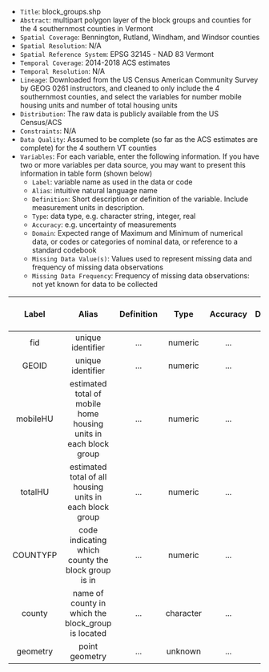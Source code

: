 - `Title`: block_groups.shp
- `Abstract`: multipart polygon layer of the block groups and counties for the 4 southernmost counties in Vermont
- `Spatial Coverage`: Bennington, Rutland, Windham, and Windsor counties
- `Spatial Resolution`: N/A
- `Spatial Reference System`: EPSG 32145 - NAD 83 Vermont
- `Temporal Coverage`: 2014-2018 ACS estimates
- `Temporal Resolution`: N/A
- `Lineage`: Downloaded from the US Census American Community Survey by GEOG 0261 instructors, and cleaned to only include the 4 southernmost counties, and select the variables for number mobile housing units and number of total housing units
- `Distribution`: The raw data is publicly available from the US Census/ACS
- `Constraints`: N/A
- `Data Quality`: Assumed to be complete (so far as the ACS estimates are complete) for the 4 southern VT counties
- `Variables`: For each variable, enter the following information. If you have two or more variables per data source, you may want to present this information in table form (shown below)
  - `Label`: variable name as used in the data or code
  - `Alias`: intuitive natural language name
  - `Definition`: Short description or definition of the variable. Include measurement units in description.
  - `Type`: data type, e.g. character string, integer, real
  - `Accuracy`: e.g. uncertainty of measurements
  - `Domain`: Expected range of Maximum and Minimum of numerical data, or codes or categories of nominal data, or reference to a standard codebook
  - `Missing Data Value(s)`: Values used to represent missing data and frequency of missing data observations
  - `Missing Data Frequency`: Frequency of missing data observations: not yet known for data to be collected

| Label | Alias | Definition | Type | Accuracy | Domain | Missing Data Value(s) | Missing Data Frequency |
| :--: | :--: | :--: | :--: | :--: | :--: | :--: | :--: |
| fid | unique identifier | ... | numeric | ... | ... | n/a | n/a |
| GEOID | unique identifier | ... | numeric | ... | ... | n/a | n/a |
| mobileHU | estimated total of mobile home housing units in each block group| ... | numeric | ... | ... | n/a | n/a |
| totalHU | estimated total of all housing units in each block group| ... | numeric | ... | ... | n/a | n/a |
| COUNTYFP | code indicating which county the block group is in | ... | numeric | ... | ... | n/a | n/a |
| county | name of county in which the block_group is located | ... | character | ... | ... | n/a | n/a |
| geometry | point geometry| ... | unknown | ... | ... | n/a | n/a |
